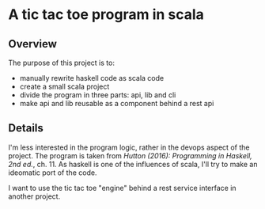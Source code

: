 # A tic tac toe program in scala

## Overview

The purpose of this project is to:
- manually rewrite haskell code as scala code
- create a small scala project
- divide the program in three parts: api, lib and cli
- make api and lib reusable as a component behind a rest api

## Details

I'm less interested in the program logic, rather in the devops aspect of the project.
The program is taken from *Hutton (2016): Programming in Haskell, 2nd ed.*, ch. 11.
As haskell is one of the influences of scala, I'll try to make an ideomatic port of the code.

I want to use the tic tac toe "engine" behind a rest service interface in another project.